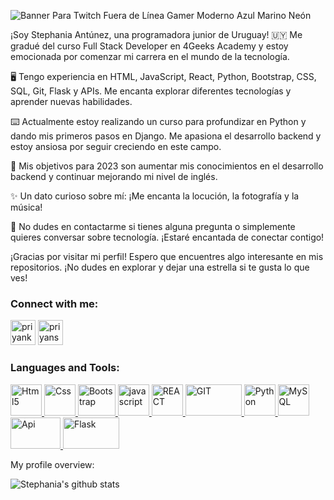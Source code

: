 
![Banner Para Twitch Fuera de Línea Gamer Moderno Azul Marino Neón](https://github.com/Stephania31/Stephania31/assets/121875465/f63ca368-3f23-4146-b4e3-2dd89b61f71a)



¡Soy Stephania Antúnez, una programadora junior de Uruguay! 🇺🇾 Me gradué del curso Full Stack Developer en 4Geeks Academy y estoy emocionada por comenzar mi carrera en el mundo de la tecnología.

🖥️ Tengo experiencia en HTML, JavaScript, React, Python, Bootstrap, CSS, SQL, Git, Flask y APIs. Me encanta explorar diferentes tecnologías y aprender nuevas habilidades.

⌨️ Actualmente estoy realizando un curso para profundizar en Python y dando mis primeros pasos en Django. Me apasiona el desarrollo backend y estoy ansiosa por seguir creciendo en este campo.

🎯 Mis objetivos para 2023 son aumentar mis conocimientos en el desarrollo backend y continuar mejorando mi nivel de inglés.

✨ Un dato curioso sobre mí: ¡Me encanta la locución, la fotografía y la música!

💬 No dudes en contactarme si tienes alguna pregunta o simplemente quieres conversar sobre tecnología. ¡Estaré encantada de conectar contigo!



¡Gracias por visitar mi perfil! Espero que encuentres algo interesante en mis repositorios. ¡No dudes en explorar y dejar una estrella si te gusta lo que ves!



### Connect with me:

<a href="https://www.linkedin.com/in/stephan%C3%ADa-ant%C3%BAnez" target="blank"><img src="https://img.icons8.com/fluency/48/000000/linkedin.png" alt="priyankeshraj" height="40" width="40" /></a> <a href="https://instagram.com/stephania.antunez?igshid=ZDc4ODBmNjlmNQ==" target="blank"><img src="https://img.icons8.com/fluency/144/000000/instagram-new.png" alt="priyansh82" height="40" width="40" /></a>



### Languages and Tools:
<p >  <a href="https://www.w3.org/html/" target="_blank"> <img src="https://img.icons8.com/color/144/000000/html-5--v1.png" alt="Html5" width="50" height="50"/> </a> <a href="https://www.w3schools.com/css/" target="_blank"> <img src="https://img.icons8.com/color/150/000000/css3.png" alt="Css" width="50" height="50"/> </a> <a href="https://getbootstrap.com/" target="_blank"> <img src="https://getbootstrap.com/docs/5.3/assets/brand/bootstrap-logo-shadow.png" alt="Bootstrap" width="60" height="50"/> </a>  <a href="https://developer.mozilla.org/en-US/docs/Web/JavaScript" target="_blank"> <img src="https://img.icons8.com/color/144/000000/javascript--v1.png" alt="javascript" width="50" height="50"/><a href="https://es.react.dev/" target="_blank"> <img src="https://daily-dev-tips.com/ezoimgfmt/cdn.hashnode.com/res/hashnode/image/upload/v1647492266631/rH6yDfWyJ.png?ezimgfmt=rs:380x337/rscb2/ngcb2/notWebP" alt="REACT" width="50" height="50"/> </a>  </a> <a href="https://git-scm.com/" target="_blank"> <img src="https://git-scm.com/images/logo@2x.png" alt="GIT" width="90" height="50"/> </a> <a href="https://www.python.org/" target="_blank"><img src="https://img.icons8.com/color/144/000000/python--v1.png" alt="Python" width="50" height="50"/></a><a href="https://www.mysql.com/" target="_blank"> <img src="https://img.icons8.com/external-flat-juicy-fish/60/000000/external-sql-coding-and-development-flat-flat-juicy-fish.png" alt="MySQL" width="50" height="50"/> </a> <a href="https://stoplight.io/api-documentation-guide#:~:text=description%20documents%20examples.-,What%20is%20API%20documentation%3F,and%20how%20to%20get%20started." target="_blank"><img src="https://desarrolloweb.com/storage/tag_images/actual/tbIhbcynRrf5ZZuqJ7XVfl8u3T0CdkLZ5DeJtlyy.png" alt="Api" width="80" height="50"/> </a> <a href="https://flask.palletsprojects.com/en/2.3.x/" target="_blank"><img src="https://flask.palletsprojects.com/en/2.3.x/_images/flask-horizontal.png" alt="Flask" width="90" height="50"/> </a></p>


<div><p>My profile overview: </p></div>

![Stephania's github stats](https://github-readme-stats.vercel.app/api?username=Stephania31&show_icons=true)
